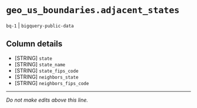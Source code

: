 # `geo_us_boundaries.adjacent_states`
`bq-1` | `bigquery-public-data`

## Column details
* [STRING]    `state`
* [STRING]    `state_name`
* [STRING]    `state_fips_code`
* [STRING]    `neighbors_state`
* [STRING]    `neighbors_fips_code`

-------------------------------------------------------------------------------
*Do not make edits above this line.*
